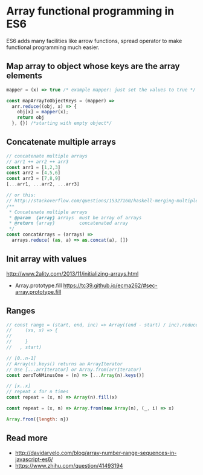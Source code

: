 # Array functional programming in ES6

ES6 adds many facilities like arrow functions, spread operator to make functional programming much easier.

## Map array to object whose keys are the array elements
```js
mapper = (x) => true /* example mapper: just set the values to true */

const mapArrayToObjectKeys = (mapper) =>
  arr.reduce((obj, x) => {
    obj[x] = mapper(x);
    return obj
  }, {}) /*starting with empty object*/
```

## Concatenate multiple arrays
```js
// concatenate multiple arrays
// arr1 ++ arr2 ++ arr3
const arr1 = [1,2,3]
const arr2 = [4,5,6]
const arr3 = [7,8,9]
[...arr1, ...arr2, ...arr3]

// or this:
// http://stackoverflow.com/questions/15327160/haskell-merging-multiple-lists
/**
 * Concatenate multiple arrays
 * @param  {array} arrays  must be array of arrays
 * @return {array}         concatenated array
 */
const concatArrays = (arrays) =>
  arrays.reduce( (as, a) => as.concat(a), [])
```

## Init array with values
http://www.2ality.com/2013/11/initializing-arrays.html

- Array.prototype.fill https://tc39.github.io/ecma262/#sec-array.prototype.fill

## Ranges
```js
// const range = (start, end, inc) => Array((end - start) / inc).reduce(
//     (xs, x) => {
//       
//     }
//   , start)

// [0..n-1]
// Array(n).keys() returns an ArrayIterator
// Use [...arrIterator] or Array.from(arrIterator)
const zeroToNMinusOne = (n) => [...Array(n).keys()]

// [x..x]
// repeat x for n times
const repeat = (x, n) => Array(n).fill(x)

const repeat = (x, n) => Array.from(new Array(n), (_, i) => x)

Array.from({length: n})
```

## Read more
- http://davidarvelo.com/blog/array-number-range-sequences-in-javascript-es6/
- https://www.zhihu.com/question/41493194
